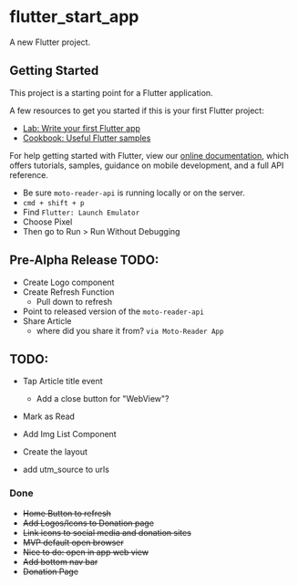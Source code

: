 # flutter_start_app

A new Flutter project.

## Getting Started

This project is a starting point for a Flutter application.

A few resources to get you started if this is your first Flutter project:

- [Lab: Write your first Flutter app](https://flutter.dev/docs/get-started/codelab)
- [Cookbook: Useful Flutter samples](https://flutter.dev/docs/cookbook)

For help getting started with Flutter, view our
[online documentation](https://flutter.dev/docs), which offers tutorials,
samples, guidance on mobile development, and a full API reference.

- Be sure `moto-reader-api` is running locally or on the server.
- `cmd + shift + p`
- Find `Flutter: Launch Emulator`
- Choose Pixel
- Then go to Run > Run Without Debugging


## Pre-Alpha Release TODO:

- Create Logo component
- Create Refresh Function
  - Pull down to refresh
- Point to released version of the `moto-reader-api`
- Share Article
  - where did you share it from? `via Moto-Reader App`

## TODO:

- Tap Article title event 
  - Add a close button for "WebView"?
- Mark as Read
- Add Img List Component
- Create the layout

- add utm_source to urls

### Done
- ~~Home Button to refresh~~
- ~~Add Logos/Icons to Donation page~~
- ~~Link icons to social media and donation sites~~
- ~~MVP default open browser~~
- ~~Nice to do: open in app web view~~
- ~~Add bottom nav bar~~
- ~~Donation Page~~